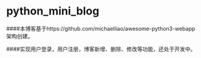 # python_mini_blog

####本博客基于https://github.com/michaelliao/awesome-python3-webapp架构创建。

####实现用户登录，用户注册，博客新增、删除、修改等功能，还处于开发中。
